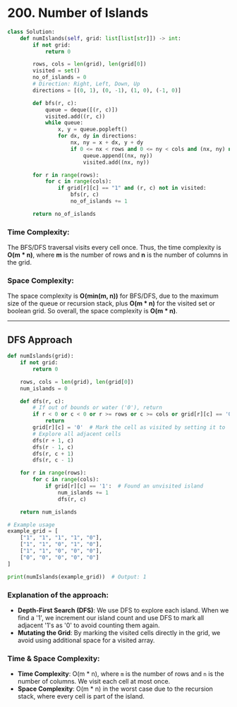 # 200. Number of Islands

```python
class Solution:
    def numIslands(self, grid: list[list[str]]) -> int:
        if not grid:
            return 0

        rows, cols = len(grid), len(grid[0])
        visited = set()
        no_of_islands = 0
        # Direction: Right, Left, Down, Up
        directions = [(0, 1), (0, -1), (1, 0), (-1, 0)]

        def bfs(r, c):
            queue = deque([(r, c)])
            visited.add((r, c))
            while queue:
                x, y = queue.popleft()
                for dx, dy in directions:
                    nx, ny = x + dx, y + dy
                    if 0 <= nx < rows and 0 <= ny < cols and (nx, ny) not in visited and grid[nx][ny] == "1":
                        queue.append((nx, ny))
                        visited.add((nx, ny))

        for r in range(rows):
            for c in range(cols):
                if grid[r][c] == "1" and (r, c) not in visited:
                    bfs(r, c)
                    no_of_islands += 1

        return no_of_islands
```


### Time Complexity:
The BFS/DFS traversal visits every cell once. Thus, the time complexity is **O(m \* n)**, where **m** is the number of rows and **n** is the number of columns in the grid.

### Space Complexity:
The space complexity is **O(min(m, n))** for BFS/DFS, due to the maximum size of the queue or recursion stack, plus **O(m \* n)** for the visited set or boolean grid. So overall, the space complexity is **O(m \* n)**.


---

## DFS Approach


```python
def numIslands(grid):
    if not grid:
        return 0

    rows, cols = len(grid), len(grid[0])
    num_islands = 0

    def dfs(r, c):
        # If out of bounds or water ('0'), return
        if r < 0 or c < 0 or r >= rows or c >= cols or grid[r][c] == '0':
            return
        grid[r][c] = '0'  # Mark the cell as visited by setting it to '0'
        # Explore all adjacent cells
        dfs(r + 1, c)
        dfs(r - 1, c)
        dfs(r, c + 1)
        dfs(r, c - 1)

    for r in range(rows):
        for c in range(cols):
            if grid[r][c] == '1':  # Found an unvisited island
                num_islands += 1
                dfs(r, c)

    return num_islands

# Example usage
example_grid = [
    ["1", "1", "1", "1", "0"],
    ["1", "1", "0", "1", "0"],
    ["1", "1", "0", "0", "0"],
    ["0", "0", "0", "0", "0"]
]

print(numIslands(example_grid))  # Output: 1
```

### Explanation of the approach:
- **Depth-First Search (DFS)**: We use DFS to explore each island. When we find a '1', we increment our island count and use DFS to mark all adjacent '1's as '0' to avoid counting them again.
- **Mutating the Grid**: By marking the visited cells directly in the grid, we avoid using additional space for a visited array.
  
### Time & Space Complexity:
- **Time Complexity**: O(m * n), where `m` is the number of rows and `n` is the number of columns. We visit each cell at most once.
- **Space Complexity**: O(m * n) in the worst case due to the recursion stack, where every cell is part of the island.

